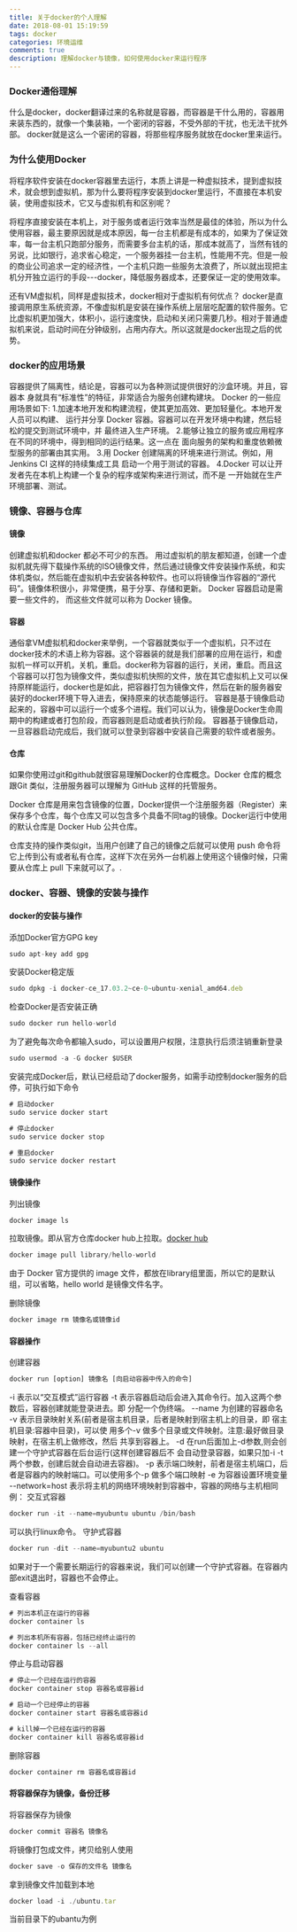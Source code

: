 ```yaml
---
title: 关于docker的个人理解
date: 2018-08-01 15:19:59
tags: docker
categories: 环境运维
comments: true
description: 理解docker与镜像，如何使用docker来运行程序
---
```


### Docker通俗理解

什么是docker，docker翻译过来的名称就是容器，而容器是干什么用的，容器用来装东西的，就像一个集装箱，一个密闭的容器，不受外部的干扰，也无法干扰外部。
docker就是这么一个密闭的容器，将那些程序服务就放在docker里来运行。

### 为什么使用Docker
将程序软件安装在docker容器里去运行，本质上讲是一种虚拟技术，提到虚拟技术，就会想到虚拟机，那为什么要将程序安装到docker里运行，不直接在本机安装，使用虚拟技术，它又与虚拟机有和区别呢？

将程序直接安装在本机上，对于服务或者运行效率当然是最佳的体验，所以为什么使用容器，最主要原因就是成本原因，每一台主机都是有成本的，如果为了保证效率，每一台主机只跑部分服务，而需要多台主机的话，那成本就高了，当然有钱的另说，比如银行，追求省心稳定，一个服务器挂一台主机，性能用不完。但是一般的商业公司追求一定的经济性，一个主机只跑一些服务太浪费了，所以就出现把主机分开独立运行的手段---docker，降低服务器成本，还要保证一定的使用效率。

还有VM虚拟机，同样是虚拟技术，docker相对于虚拟机有何优点？
docker是直接调用原生系统资源，不像虚拟机是安装在操作系统上层层吃配置的软件服务。它比虚拟机更加强大，体积小，运行速度快，启动和关闭只需要几秒。相对于普通虚拟机来说，启动时间在分钟级别，占用内存大。所以这就是docker出现之后的优势。

### docker的应用场景

容器提供了隔离性，结论是，容器可以为各种测试提供很好的沙盒环境。并且，容器本 身就具有“标准性”的特征，非常适合为服务创建构建块。
Docker 的一些应用场景如下:
1.加速本地开发和构建流程，使其更加高效、更加轻量化。本地开发人员可以构建、 运行并分享 Docker 容器。容器可以在开发环境中构建，然后轻松的提交到测试环境中，并 最终进入生产环境。
2.能够让独立的服务或应用程序在不同的环境中，得到相同的运行结果。这一点在 面向服务的架构和重度依赖微型服务的部署由其实用。
3.用 Docker 创建隔离的环境来进行测试。例如，用 Jenkins CI 这样的持续集成工具 启动一个用于测试的容器。
4.Docker 可以让开发者先在本机上构建一个复杂的程序或架构来进行测试，而不是 一开始就在生产环境部署、测试。

### 镜像、容器与仓库

#### 镜像
创建虚拟机和docker 都必不可少的东西。  用过虚拟机的朋友都知道，创建一个虚拟机就先得下载操作系统的ISO镜像文件，然后通过镜像文件安装操作系统，和实体机类似，然后能在虚拟机中去安装各种软件。也可以将镜像当作容器的“源代码”。镜像体积很小，非常便携，易于分享、存储和更新。
Docker 容器启动是需要一些文件的， 而这些文件就可以称为 Docker 镜像。
#### 容器

通俗拿VM虚拟机和docker来举例，一个容器就类似于一个虚拟机，只不过在docker技术的术语上称为容器。这个容器装的就是我们部署的应用在运行，和虚拟机一样可以开机，关机，重启。docker称为容器的运行，关闭，重启。而且这个容器可以打包为镜像文件，类似虚拟机快照的文件，放在其它虚拟机上又可以保持原样能运行，docker也是如此，把容器打包为镜像文件，然后在新的服务器安装好的docker环境下导入进去，保持原来的状态能够运行。
容器是基于镜像启动起来的，容器中可以运行一个或多个进程。我们可以认为，镜像是Docker生命周期中的构建或者打包阶段，而容器则是启动或者执行阶段。 容器基于镜像启动，一旦容器启动完成后，我们就可以登录到容器中安装自己需要的软件或者服务。

#### 仓库
如果你使用过git和github就很容易理解Docker的仓库概念。Docker 仓库的概念跟Git 类似，注册服务器可以理解为 GitHub 这样的托管服务。

Docker 仓库是用来包含镜像的位置，Docker提供一个注册服务器（Register）来保存多个仓库，每个仓库又可以包含多个具备不同tag的镜像。Docker运行中使用的默认仓库是 Docker Hub 公共仓库。

仓库支持的操作类似git，当用户创建了自己的镜像之后就可以使用 push 命令将它上传到公有或者私有仓库，这样下次在另外一台机器上使用这个镜像时候，只需要从仓库上 pull 下来就可以了。.

### docker、容器、镜像的安装与操作

#### docker的安装与操作
添加Docker官方GPG key
``` javascript
sudo apt-key add gpg
```
安装Docker稳定版
``` javascript
sudo dpkg -i docker-ce_17.03.2~ce-0~ubuntu-xenial_amd64.deb
```
检查Docker是否安装正确
``` javascript
sudo docker run hello-world
```
为了避免每次命令都输入sudo，可以设置用户权限，注意执行后须注销重新登录
``` javascript
sudo usermod -a -G docker $USER
```
安装完成Docker后，默认已经启动了docker服务，如需手动控制docker服务的启停，可执行如下命令

``` javascript
# 启动docker
sudo service docker start

# 停止docker
sudo service docker stop

# 重启docker
sudo service docker restart
```

#### 镜像操作
列出镜像

``` javascript
docker image ls
```
拉取镜像。即从官方仓库docker hub上拉取。[docker hub](https://hub.docker.com/)

``` javascript
docker image pull library/hello-world
```
由于 Docker 官方提供的 image 文件，都放在library组里面，所以它的是默认组，可以省略，hello world 是镜像文件名字。

删除镜像

``` javascript
docker image rm 镜像名或镜像id
```

#### 容器操作
创建容器

``` javascript
docker run [option] 镜像名 [向启动容器中传入的命令]
```
-i 表示以“交互模式”运行容器
-t 表示容器启动后会进入其命令行。加入这两个参数后，容器创建就能登录进去。即 分配一个伪终端。
--name 为创建的容器命名
-v 表示目录映射关系(前者是宿主机目录，后者是映射到宿主机上的目录，即 宿主机目录:容器中目录)，可以使 用多个-v 做多个目录或文件映射。注意:最好做目录映射，在宿主机上做修改，然后 共享到容器上。
-d 在run后面加上-d参数,则会创建一个守护式容器在后台运行(这样创建容器后不 会自动登录容器，如果只加-i -t 两个参数，创建后就会自动进去容器)。
-p 表示端口映射，前者是宿主机端口，后者是容器内的映射端口。可以使用多个-p 做多个端口映射
-e 为容器设置环境变量
--network=host 表示将主机的网络环境映射到容器中，容器的网络与主机相同
例：
交互式容器

``` javascript
docker run -it --name=myubuntu ubuntu /bin/bash
```
可以执行linux命令。
守护式容器

``` javascript
docker run -dit --name=myubuntu2 ubuntu
```
如果对于一个需要长期运行的容器来说，我们可以创建一个守护式容器。在容器内部exit退出时，容器也不会停止。

查看容器

``` javascript
# 列出本机正在运行的容器
docker container ls

# 列出本机所有容器，包括已经终止运行的
docker container ls --all
```
停止与启动容器

``` javascript
# 停止一个已经在运行的容器
docker container stop 容器名或容器id

# 启动一个已经停止的容器
docker container start 容器名或容器id

# kill掉一个已经在运行的容器
docker container kill 容器名或容器id
```
删除容器

``` javascript
docker container rm 容器名或容器id
```

#### 将容器保存为镜像，备份迁移
将容器保存为镜像
``` javascript
docker commit 容器名 镜像名
```
将镜像打包成文件，拷贝给别人使用

``` javascript
docker save -o 保存的文件名 镜像名
```
拿到镜像文件加载到本地

``` javascript
docker load -i ./ubuntu.tar
```
当前目录下的ubantu为例

